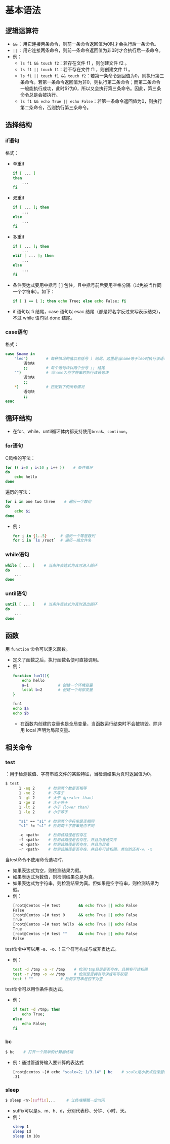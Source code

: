 
# 基本语法

## 逻辑运算符

- `&&` ：用它连接两条命令，则前一条命令返回值为0时才会执行后一条命令。
- `||` ：用它连接两条命令，则前一条命令返回值为非0时才会执行后一条命令。
- 例：
  - `ls f1 && touch f2`：若存在文件 f1 ，则创建文件 f2 。
  - `ls f1 || touch f1`：若不存在文件 f1 ，则创建文件 f1 。
  - `ls f1 || touch f1 && touch f2`：若第一条命令返回值为0，则执行第三条命令。若第一条命令返回值为非0，则执行第二条命令；而第二条命令一般能执行成功，此时$?为0，所以又会执行第三条命令。因此，第三条命令总是会被执行。
  - `ls f1 && echo True || echo False`：若第一条命令返回值为0，则执行第二条命令，否则执行第三条命令。

## 选择结构

### if语句

格式：
- 单重if
    ```sh
    if [ ... ]
    then
        ...
    fi
    ```
- 双重if
    ```sh
    if [ ... ]; then
        ...
    else
        ...
    fi
    ```
- 多重if
    ```sh
    if [ ... ]; then
        ...
    elif [ ... ]; then
        ...
    else
        ...
    fi
    ```
- 条件表达式要用中括号 [ ] 包住，且中括号前后要用空格分隔（以免被当作同一个字符串）。如下：
    ```sh
    if [ 1 == 1 ]; then echo True; else echo False; fi
    ```
- if 语句以 fi 结尾，case 语句以 esac 结尾（都是将名字反过来写表示结束），不过 while 语句以 done 结尾。

### case语句

格式：
```sh
case $name in
    "leo")        # 每种情况的值以右括号 ) 结尾。这里是当name等于leo时执行该语句块
        语句块
        ;;        # 每个语句块以两个分号 ;; 结尾
    "")           # 当name为空字符串时执行该语句块
        语句块
        ;;
    *)            # 匹配剩下的所有情况
        语句块
        ;;
esac
```

## 循环结构

- 在for、while、until循环体内都支持使用`break`、`continue`。

### for语句

C风格的写法：
```sh
for (( i=0 ; i<10 ; i++ ))    # 条件循环
do
    echo hello
done
```

遍历的写法：
```sh
for i in one two three    # 遍历一个数组
do
    echo $i
done
```
- 例：
    ```sh
    for i in {1..5}      # 遍历一个等差数列
    for i in `ls /root`  # 遍历一组文件名
    ```

### while语句

```sh
while [ ... ]    # 当条件表达式为真时进入循环
do
    ...
done
```
### until语句

```sh
until [ ... ]    # 当条件表达式为真时退出循环
do
    ...
done
```

## 函数

用 `function` 命令可以定义函数。
- 定义了函数之后，执行函数名便可直接调用。
- 例：
    ```sh
    function fun1(){
        echo hello
        a=1             # 创建一个环境变量
        local b=2       # 创建一个局部变量
    }

    fun1
    echo $a
    echo $b
    ```
    - 在函数内创建的变量也是全局变量，当函数运行结束时不会被销毁。除非用 local 声明为局部变量。

## 相关命令

### test

：用于检测数值、字符串或文件的某些特征，当检测结果为真时返回值为0。

```sh
$ test
      1 -eq 2      # 检测两个数是否相等
      1 -ne 2      # 不等于
      1 -gt 2      # 大于（greater than）
      1 -ge 2      # 大于等于
      1 -lt 2      # 小于（lower than）
      1 -le 2      # 小于等于

      "s1" == "s1" # 检测两个字符串是否相同
      "s1" != "s1" # 检测两个字符串是否不同

      -e <path>    # 检测该路径是否存在
      -f <path>    # 检测该路径是否存在，并且为普通文件
      -d <path>    # 检测该路径是否存在，并且为目录
      -r <path>    # 检测该路径是否存在，并且有可读权限。类似的还有-w、-x
```
当test命令不使用命令选项时，
- 如果表达式为空，则检测结果为假。
- 如果表达式为数值，则检测结果总是为真。
- 如果表达式为字符串，则检测结果为真。但如果是空字符串，则检测结果为假。
- 例：
    ```sh
    [root@Centos ~]# test        && echo True || echo False          
    False
    [root@Centos ~]# test 0      && echo True || echo False  
    True
    [root@Centos ~]# test hello  && echo True || echo False     
    True
    [root@Centos ~]# test ""     && echo True || echo False     
    False
    ```
 
test命令中可以用 -a、-o、! 三个符号构成与或非表达式。
- 例：
    ```sh
    test -d /tmp -a -r /tmp    # 检测/tmp目录是否存在，且拥有可读权限
    test -r /tmp -o -w /tmp    # 检测是否拥有可读或可写权限
    test ! ""            # 检测字符串是否不为空
    ```

test命令可以用作条件表达式。
- 例：
    ```sh
    if test -d /tmp; then
        echo True;
    else
        echo False;
    fi
    ```

### bc

```sh
$ bc    # 打开一个简单的计算器终端
```
- 例：通过管道符输入要计算的表达式
    ```sh
    [root@centos ~]# echo "scale=2; 1/3.14" | bc    # scale是小数点后保留的位数
    .31
    ```

### sleep

```sh
$ sleep <n>[suffix]...     # 让终端睡眠一定时间
```
- suffix可以是s、m、h、d，分别代表秒、分钟、小时、天。
- 例：
    ```sh
    sleep 1
    sleep 1d
    sleep 1m 10s
    ```
